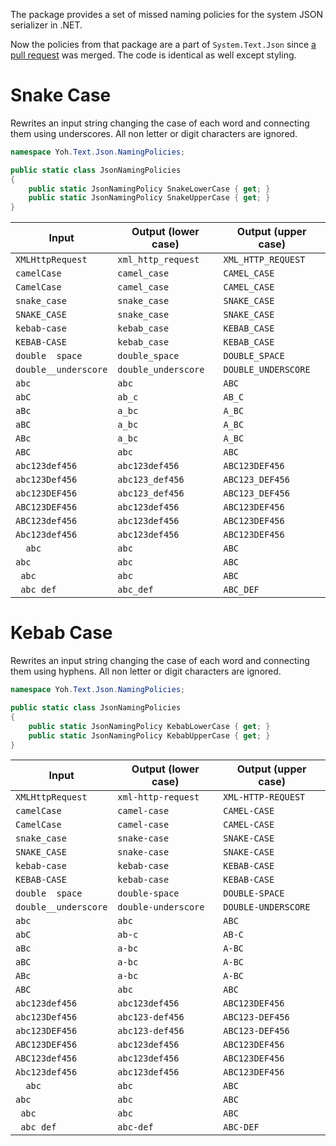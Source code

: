 The package provides a set of missed naming policies for the system JSON serializer in .NET.

Now the policies from that package are a part of `System.Text.Json` since [a pull request](https://github.com/dotnet/runtime/pull/69613) was merged. The code is identical as well except styling. 

# Snake Case

Rewrites an input string changing the case of each word and connecting them using underscores. All non letter or digit characters are ignored.

```csharp
namespace Yoh.Text.Json.NamingPolicies;

public static class JsonNamingPolicies
{
    public static JsonNamingPolicy SnakeLowerCase { get; }
    public static JsonNamingPolicy SnakeUpperCase { get; }
}
```

| Input                | Output (lower case) | Output (upper case) |
|----------------------|---------------------|---------------------|
| `XMLHttpRequest`     | `xml_http_request`  | `XML_HTTP_REQUEST`
| `camelCase`          | `camel_case`        | `CAMEL_CASE`
| `CamelCase`          | `camel_case`        | `CAMEL_CASE`
| `snake_case`         | `snake_case`        | `SNAKE_CASE`
| `SNAKE_CASE`         | `snake_case`        | `SNAKE_CASE`
| `kebab-case`         | `kebab_case`        | `KEBAB_CASE`
| `KEBAB-CASE`         | `kebab_case`        | `KEBAB_CASE`
| `double  space`      | `double_space`      | `DOUBLE_SPACE`
| `double__underscore` | `double_underscore` | `DOUBLE_UNDERSCORE`
| `abc`                | `abc`               | `ABC`
| `abC`                | `ab_c`              | `AB_C`
| `aBc`                | `a_bc`              | `A_BC`
| `aBC`                | `a_bc`              | `A_BC`
| `ABc`                | `a_bc`              | `A_BC`
| `ABC`                | `abc`               | `ABC`
| `abc123def456`       | `abc123def456`      | `ABC123DEF456`
| `abc123Def456`       | `abc123_def456`     | `ABC123_DEF456`
| `abc123DEF456`       | `abc123_def456`     | `ABC123_DEF456`
| `ABC123DEF456`       | `abc123def456`      | `ABC123DEF456`
| `ABC123def456`       | `abc123def456`      | `ABC123DEF456`
| `Abc123def456`       | `abc123def456`      | `ABC123DEF456`
| `  abc`              | `abc`               | `ABC`
| `abc  `              | `abc`               | `ABC`
| `  abc  `            | `abc`               | `ABC`
| `  abc def  `        | `abc_def`           | `ABC_DEF`

# Kebab Case

Rewrites an input string changing the case of each word and connecting them using hyphens. All non letter or digit characters are ignored.

```csharp
namespace Yoh.Text.Json.NamingPolicies;

public static class JsonNamingPolicies
{
    public static JsonNamingPolicy KebabLowerCase { get; }
    public static JsonNamingPolicy KebabUpperCase { get; }
}
```

| Input                | Output (lower case) | Output (upper case) |
|----------------------|---------------------|---------------------|
| `XMLHttpRequest`     | `xml-http-request`  | `XML-HTTP-REQUEST`
| `camelCase`          | `camel-case`        | `CAMEL-CASE`
| `CamelCase`          | `camel-case`        | `CAMEL-CASE`
| `snake_case`         | `snake-case`        | `SNAKE-CASE`
| `SNAKE_CASE`         | `snake-case`        | `SNAKE-CASE`
| `kebab-case`         | `kebab-case`        | `KEBAB-CASE`
| `KEBAB-CASE`         | `kebab-case`        | `KEBAB-CASE`
| `double  space`      | `double-space`      | `DOUBLE-SPACE`
| `double__underscore` | `double-underscore` | `DOUBLE-UNDERSCORE`
| `abc`                | `abc`               | `ABC`
| `abC`                | `ab-c`              | `AB-C`
| `aBc`                | `a-bc`              | `A-BC`
| `aBC`                | `a-bc`              | `A-BC`
| `ABc`                | `a-bc`              | `A-BC`
| `ABC`                | `abc`               | `ABC`
| `abc123def456`       | `abc123def456`      | `ABC123DEF456`
| `abc123Def456`       | `abc123-def456`     | `ABC123-DEF456`
| `abc123DEF456`       | `abc123-def456`     | `ABC123-DEF456`
| `ABC123DEF456`       | `abc123def456`      | `ABC123DEF456`
| `ABC123def456`       | `abc123def456`      | `ABC123DEF456`
| `Abc123def456`       | `abc123def456`      | `ABC123DEF456`
| `  abc`              | `abc`               | `ABC`
| `abc  `              | `abc`               | `ABC`
| `  abc  `            | `abc`               | `ABC`
| `  abc def  `        | `abc-def`           | `ABC-DEF`